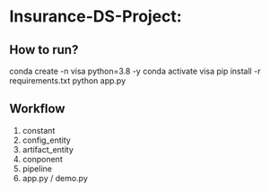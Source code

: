 # Insurance-DS-Project:

## How to run?
conda create -n visa python=3.8 -y
conda activate visa
pip install -r requirements.txt
python app.py

## Workflow
1. constant
2. config_entity
3. artifact_entity
4. conponent
5. pipeline
6. app.py / demo.py